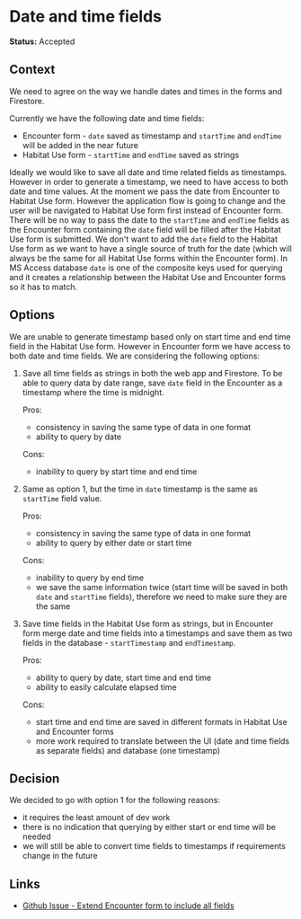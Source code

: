 # Date and time fields

**Status:** Accepted

## Context

We need to agree on the way we handle dates and times in the forms and Firestore.

Currently we have the following date and time fields:

- Encounter form - `date` saved as timestamp and `startTime` and `endTime` will be added in the near future
- Habitat Use form - `startTime` and `endTime` saved as strings

Ideally we would like to save all date and time related fields as timestamps. However in order to generate a timestamp, we need to have access to both date and time values. At the moment we pass the date from Encounter to Habitat Use form. However the application flow is going to change and the user will be navigated to Habitat Use form first instead of Encounter form. There will be no way to pass the date to the `startTime` and `endTime` fields as the Encounter form containing the `date` field will be filled after the Habitat Use form is submitted.
We don't want to add the `date` field to the Habitat Use form as we want to have a single source of truth for the date (which will always be the same for all Habitat Use forms within the Encounter form).
In MS Access database `date` is one of the composite keys used for querying and it creates a relationship between the Habitat Use and Encounter forms so it has to match.

## Options

We are unable to generate timestamp based only on start time and end time field in the Habitat Use form. However in Encounter form we have access to both date and time fields. We are considering the following options:

1. Save all time fields as strings in both the web app and Firestore. To be able to query data by date range, save `date` field in the Encounter as a timestamp where the time is midnight.

   Pros:

   - consistency in saving the same type of data in one format
   - ability to query by date

   Cons:

   - inability to query by start time and end time

2. Same as option 1, but the time in `date` timestamp is the same as `startTime` field value.

   Pros:

   - consistency in saving the same type of data in one format
   - ability to query by either date or start time

   Cons:

   - inability to query by end time
   - we save the same information twice (start time will be saved in both `date` and `startTime` fields), therefore we need to make sure they are the same

3. Save time fields in the Habitat Use form as strings, but in Encounter form merge date and time fields into a timestamps and save them as two fields in the database - `startTimestamp` and `endTimestamp`.

   Pros:

   - ability to query by date, start time and end time
   - ability to easily calculate elapsed time

   Cons:

   - start time and end time are saved in different formats in Habitat Use and Encounter forms
   - more work required to translate between the UI (date and time fields as separate fields) and database (one timestamp)

## Decision

We decided to go with option 1 for the following reasons:
- it requires the least amount of dev work
- there is no indication that querying by either start or end time will be needed
- we will still be able to convert time fields to timestamps if requirements change in the future

## Links

- [Github Issue - Extend Encounter form to include all fields](https://github.com/BMMRO-tech/BMMRO/issues/74)
